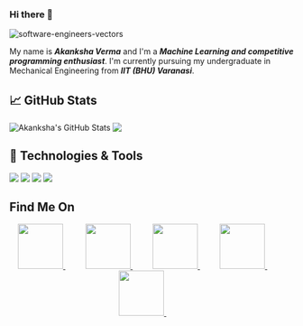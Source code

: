 ### Hi there 👋
![software-engineers-vectors](https://user-images.githubusercontent.com/65956313/112352480-ccbe5f00-8cf0-11eb-9b81-3668edb85f40.png)

My name is ***Akanksha Verma*** and I'm a ***Machine Learning and competitive programming enthusiast***. I'm currently pursuing my undergraduate in Mechanical Engineering from ***IIT (BHU) Varanasi***. 
&nbsp;


## &#x1f4c8; GitHub Stats

<img align="center" src="https://github-readme-stats.vercel.app/api?username=aka0909&show_icons=true&line_height=27&count_private=true&title_color=ffffff&text_color=c9cacc&icon_color=2bbc8a&bg_color=1d1f21" alt="Akanksha's GitHub Stats" />
 
<img align="center" src="https://github-readme-stats.vercel.app/api/top-langs/?username=aka0909&hide=java&title_color=ffffff&text_color=c9cacc&icon_color=2bbc8a&bg_color=1d1f21" />

## 🔧 Technologies & Tools
![](https://img.shields.io/badge/Code-Python-informational?style=flat&logo=python&logoColor=white&color=2bbc8a)
![](https://img.shields.io/badge/Code-C++-informational?style=flat&logo=python&logoColor=white&color=2bbc8a)
![](https://img.shields.io/badge/Code-JupyterNotebook-informational?style=flat&logo=python&logoColor=white&color=2bbc8a)
![](https://img.shields.io/badge/Code-HTML-informational?style=flat&logo=python&logoColor=white&color=2bbc8a)

## Find Me On
<p align="center">
 <a href="https://www.facebook.com/profile.php?id=100039773754142">
  <img src="https://user-images.githubusercontent.com/65956313/112428759-a97fc800-8d61-11eb-805c-a854d0fba70a.png" width="80px" height="80px"/>
 </a> 
 &nbsp;&nbsp;&nbsp;&nbsp;&nbsp;&nbsp;&nbsp;&nbsp; 
 <a href="https://www.instagram.com/aka__0900/">
  <img src="https://user-images.githubusercontent.com/65956313/112429519-c668cb00-8d62-11eb-9157-0862de109633.png" width="80px" height="80px"/>
 </a> 
 &nbsp;&nbsp;&nbsp;&nbsp;&nbsp;&nbsp;&nbsp;&nbsp;
 <a href="https://www.linkedin.com/in/akanksha-verma-4b0b2b1a4/">
  <img src="https://user-images.githubusercontent.com/65956313/112430243-e056dd80-8d63-11eb-9d9a-ce587eea6a39.png" width="80px" height="80px"/>
 </a>
 &nbsp;&nbsp;&nbsp;&nbsp;&nbsp;&nbsp;&nbsp;&nbsp;
 <a href="mailto:akanksha09092k@gmail.com">
  <img src="https://user-images.githubusercontent.com/65956313/112430446-2ca21d80-8d64-11eb-9221-c38156fcd855.png" width="80px" height="80px"/>
 </a>
  &nbsp;&nbsp;&nbsp;&nbsp;&nbsp;&nbsp;&nbsp;&nbsp;
 <a href="https://github.com/aka0909">
  <img src="https://user-images.githubusercontent.com/65956313/112430672-77239a00-8d64-11eb-8c75-c893fc5a2e5b.png" width="80px" height="80px"/>
 </a>
  &nbsp;&nbsp;&nbsp;&nbsp;&nbsp;&nbsp;&nbsp;&nbsp;
</p>
 



<!--
**aka0909/aka0909** is a ✨ _special_ ✨ repository because its `README.md` (this file) appears on your GitHub profile.

Here are some ideas to get you started:

- 🔭 I’m currently working on ...
- 🌱 I’m currently learning ...
- 👯 I’m looking to collaborate on ...
- 🤔 I’m looking for help with ...
- 💬 Ask me about ...
- 📫 How to reach me: ...
- 😄 Pronouns: ...
-⚡ Fun fact:


